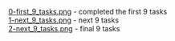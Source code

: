 [0-first_9_tasks.png](0-first_9_tasks.png) - completed the first 9 tasks<br/>
[1-next_9_tasks.png](1-next_9_tasks.png) - next 9 tasks<br/>
[2-next_9_tasks.png](2-next_9_tasks.png) - final 9 tasks
